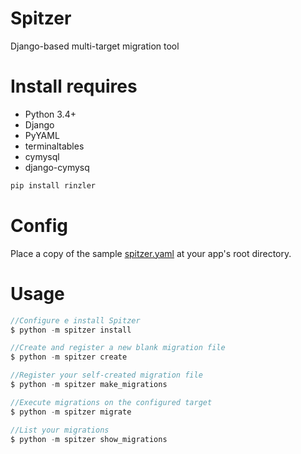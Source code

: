 # Spitzer

Django-based multi-target migration tool

# Install requires
- Python 3.4+
- Django
- PyYAML
- terminaltables
- cymysql
- django-cymysq

```PHP
pip install rinzler
```

# Config

Place a copy of the sample [spitzer.yaml](https://github.com/feliphebueno/Spitzer/wiki/spitzer.yaml) at 
your app's root directory.

# Usage
```PHP
//Configure e install Spitzer
$ python -m spitzer install

//Create and register a new blank migration file
$ python -m spitzer create

//Register your self-created migration file
$ python -m spitzer make_migrations

//Execute migrations on the configured target
$ python -m spitzer migrate

//List your migrations
$ python -m spitzer show_migrations

```
